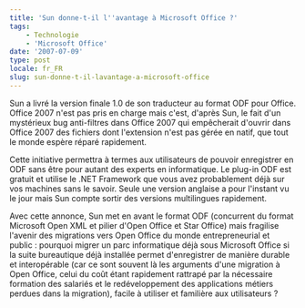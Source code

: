 ```yaml
---
title: 'Sun donne-t-il l''avantage à Microsoft Office ?'
tags:
    - Technologie
    - 'Microsoft Office'
date: '2007-07-09'
type: post
locale: fr_FR
slug: sun-donne-t-il-lavantage-a-microsoft-office
---
```


Sun a livré la version finale 1.0 de son traducteur au format ODF pour Office. Office 2007 n'est pas pris en charge mais c'est, d'après Sun, le fait d'un mystérieux bug anti-filtres dans Office 2007 qui empêcherait d'ouvrir dans Office 2007 des fichiers dont l'extension n'est pas gérée en natif, que tout le monde espère réparé rapidement.

Cette initiative permettra à termes aux utilisateurs de pouvoir enregistrer en ODF sans être pour autant des experts en informatique. Le plug-in ODF est gratuit et utilise le .NET Framework que vous avez probablement déjà sur vos machines sans le savoir. Seule une version anglaise a pour l'instant vu le jour mais Sun compte sortir des versions multilingues rapidement.

Avec cette annonce, Sun met en avant le format ODF (concurrent du format Microsoft Open XML et pilier d'Open Office et Star Office) mais fragilise l'avenir des migrations vers Open Office du monde entrepreneurial et public&nbsp;: pourquoi migrer un parc informatique déjà sous Microsoft Office si la suite bureautique déjà installée permet d'enregistrer de manière durable et interopérable (car ce sont souvent là les arguments d'une migration à Open Office, celui du co&ucirc;t étant rapidement rattrapé par la nécessaire formation des salariés et le redéveloppement des applications métiers perdues dans la migration), facile à utiliser et familière aux utilisateurs&nbsp;?
